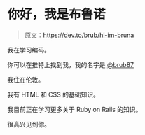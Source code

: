 # 你好，我是布鲁诺

> 原文：<https://dev.to/brub/hi-im-bruna>

我在学习编码。

你可以在推特上找到我，我的名字是 [@brub87](https://twitter.com/brub87)

我住在伦敦。

我有 HTML 和 CSS 的基础知识。

我目前正在学习更多关于 Ruby on Rails 的知识。

很高兴见到你。